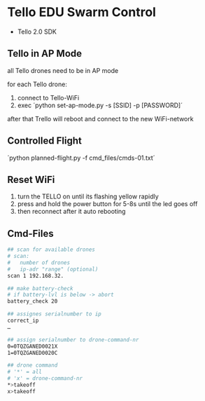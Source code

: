 # Tello EDU Swarm Control

- Tello 2.0 SDK

## Tello in AP Mode

all Tello drones need to be in AP mode

for each Tello drone:

1. connect to Tello-WiFi
2. exec ´python set-ap-mode.py -s [SSID] -p [PASSWORD]´

after that Trello will reboot and connect to the new WiFi-network

## Controlled Flight

´python planned-flight.py -f cmd_files/cmds-01.txt´

## Reset WiFi

1. turn the TELLO on until its flashing yellow rapidly
2. press and hold the power button for 5-8s until the led goes off
3. then reconnect after it auto rebooting

## Cmd-Files

```bash
## scan for available drones
# scan:
#   number of drones
#   ip-adr "range" (optional)
scan 1 192.168.32.

## make battery-check
# if battery-lvl is below -> abort
battery_check 20

## assignes serialnumber to ip
correct_ip
…

## assign serialnumber to drone-command-nr
0=0TQZGANED0021X
1=0TQZGANED0020C

## drone command
# '*' = all
# 'x' = drone-command-nr
*>takeoff
x>takeoff
```
